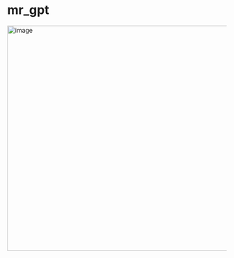 # mr_gpt

<img width="517" alt="image" src="https://user-images.githubusercontent.com/11294538/225282356-e3219510-d4be-41f5-ba6b-4a241b2dcd06.png">
